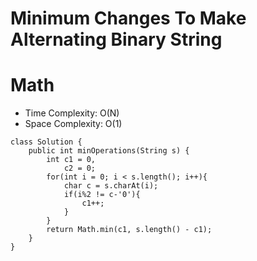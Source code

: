 # Minimum Changes To Make Alternating Binary String

# Math

- Time Complexity: O(N)
- Space Complexity: O(1)

```
class Solution {
    public int minOperations(String s) {
        int c1 = 0,
            c2 = 0;
        for(int i = 0; i < s.length(); i++){
            char c = s.charAt(i);
            if(i%2 != c-'0'){
                c1++;
            }
        }
        return Math.min(c1, s.length() - c1);
    }
}
```
